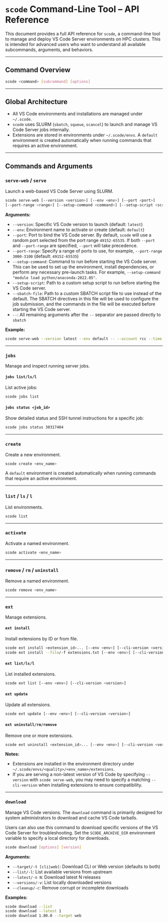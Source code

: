 # `scode` Command-Line Tool – API Reference

This document provides a full API reference for `scode`, a command-line tool to manage and deploy VS Code Server environments on HPC clusters. This is intended for advanced users who want to understand all available subcommands, arguments, and behaviors.

---

## Command Overview

```bash
scode <command> [subcommand] [options]
```

---

## Global Architecture

- All VS Code environments and installations are managed under `~/.scode`.
- `scode` uses SLURM (`sbatch`, `squeue`, `scancel`) to launch and manage VS Code Server jobs internally.
- Extensions are stored in environments under `~/.scode/envs`. A `default` environment is created automatically when running commands that requires an active environment.

---

## Commands and Arguments

### `serve-web` / `serve`

Launch a web-based VS Code Server using SLURM.

```bash
scode serve-web [--version <version>] [--env <env>] [--port <port>]
[--port-range <range>] [--setup-command <command>] [--setup-script <script>] [--sbatch-file <file>] -- [sbatch args]
```

**Arguments:**

- `--version`: Specific VS Code version to launch (default: `latest`)
- `--env`: Environment name to activate or create (default: `default`)
- `--port`: Port to bind the VS Code server. By default, `scode` will use a random port selected from the port range `49152-65535`. If both `--port` and `--port-range` are specified, `--port` will take precedence.
- `--port-range`: Specify a range of ports to use, for example, `--port-range 3000-3100` (default: `49152-65535`)
- `--setup-command`: Command to run before starting the VS Code server. This can be used to set up the environment, install dependencies, or perform any necessary pre-launch tasks. For example, `--setup-command "module load python/anaconda-2022.05"`.
- `--setup-script`: Path to a custom setup script to run before starting the VS Code server.
- `--sbatch-file`: Path to a custom SBATCH script file to use instead of the default. The SBATCH directives in this file will be used to configure the job submission, and the commands in the file will be executed before starting the VS Code server.
- `--`: All remaining arguments after the `--` separator are passed directly to `sbatch`

**Example:**

```bash
scode serve-web --version latest --env default -- --account rcc --time 01:00:00 --partition caslake
```

---

### `jobs`

Manage and inspect running server jobs.

#### `jobs list/ls/l`

List active jobs:
```bash
scode jobs list
```

#### `jobs status <job_id>`

Show detailed status and SSH tunnel instructions for a specific job:
```bash
scode jobs status 30317404
```

---

### `create`

Create a new environment.

```bash
scode create <env_name>
```

A `default` environment is created automatically when running commands that require an active environment.

---

### `list` / `ls` / `l`

List environments.

```bash
scode list
```

---

### `activate`

Activate a named environment.

```bash
scode activate <env_name>
```

---

### `remove` / `rm` / `uninstall`

Remove a named environment.

```bash
scode remove <env_name>
```

---

### `ext`

Manage extensions.

#### `ext install`

Install extensions by ID or from file.
```bash
scode ext install <extension_id>... [--env <env>] [--cli-version <version>] [--force]
scode ext install --file/-f extensions.txt [--env <env>] [--cli-version <version>] [--force]
```

#### `ext list/ls/l`

List installed extensions.
```bash
scode ext list [--env <env>] [--cli-version <version>]
```

#### `ext update`

Update all extensions.
```bash
scode ext update [--env <env>] [--cli-version <version>]
```

#### `ext uninstall/rm/remove`

Remove one or more extensions.
```bash
scode ext uninstall <extension_id>... [--env <env>] [--cli-version <version>]
```

**Notes:**

- Extensions are installed in the environment directory under `~/.scode/envs/<quality>/<env_name>/extensions`.
- If you are serving a non-latest version of VS Code by specifying `--version` with `scode serve-web`, you may need to specify a matching `--cli-version` when installing extensions to ensure compatibility.

---

### `download`

Manage VS Code versions. The `download` command is primarily designed for system administrators to download and cache VS Code tarballs.

Users can also use this command to download specific versions of the VS Code Server for troubleshooting. Set the `SCODE_ARCHIVE_DIR` environment variable to specify a local directory for downloads.

```bash
scode download [options] [version]
```

**Arguments:**

- `--target/-t [cli|web]`: Download CLI or Web version (defaults to both)
- `--list/-l`: List available versions from upstream
- `--latest/-n N`: Download latest N releases
- `--versions/-v`: List locally downloaded versions
- `--cleanup/-c`: Remove corrupt or incomplete downloads

**Examples:**

```bash
scode download --list
scode download --latest 1
scode download 1.80.0 --target web
```
